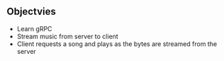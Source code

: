 ## Objectvies

- Learn gRPC
- Stream music from server to client
- Client requests a song and plays as the bytes are streamed from the server
